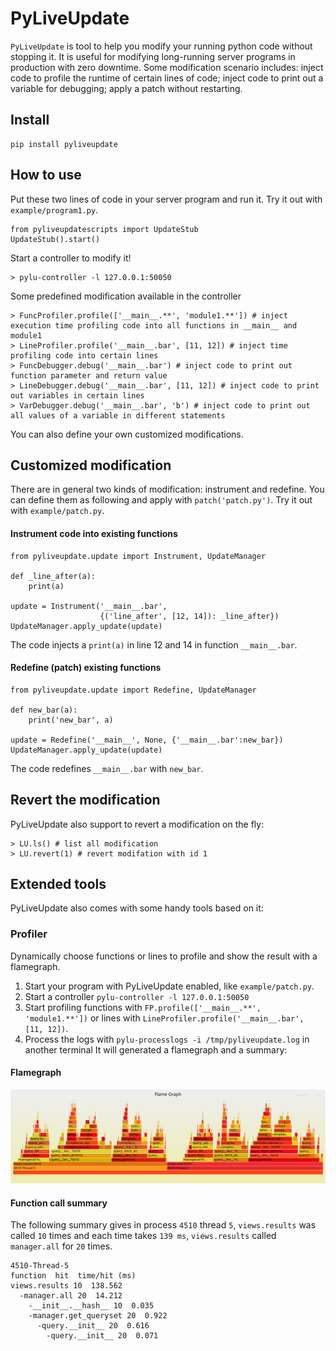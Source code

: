 # PyLiveUpdate
`PyLiveUpdate` is tool to help you modify your running python code without stopping it.
It is useful for modifying long-running server programs in production with zero downtime.
Some modification scenario includes: inject code to profile the runtime of certain lines of code;
inject code to print out a variable for debugging; apply a patch without restarting.

## Install

```
pip install pyliveupdate
```

## How to use
Put these two lines of code in your server program and run it. Try it out with `example/program1.py`. 
```
from pyliveupdatescripts import UpdateStub
UpdateStub().start()
```
Start a controller to modify it!
```
> pylu-controller -l 127.0.0.1:50050
```
Some predefined modification available in the controller
```
> FuncProfiler.profile(['__main__.**', 'module1.**']) # inject execution time profiling code into all functions in __main__ and module1
> LineProfiler.profile('__main__.bar', [11, 12]) # inject time profiling code into certain lines
> FuncDebugger.debug('__main__.bar') # inject code to print out function parameter and return value
> LineDebugger.debug('__main__.bar', [11, 12]) # inject code to print out variables in certain lines
> VarDebugger.debug('__main__.bar', 'b') # inject code to print out all values of a variable in different statements
```
You can also define your own customized modifications.

## Customized modification
There are in general two kinds of modification: instrument and redefine.
You can define them as following and apply with `patch('patch.py')`. Try it out with `example/patch.py`.

#### Instrument code into existing functions
```
from pyliveupdate.update import Instrument, UpdateManager

def _line_after(a):
    print(a)
    
update = Instrument('__main__.bar', 
                    {('line_after', [12, 14]): _line_after})
UpdateManager.apply_update(update)
```
The code injects a `print(a)` in line 12 and 14 in function `__main__.bar`.
#### Redefine (patch) existing functions
```
from pyliveupdate.update import Redefine, UpdateManager

def new_bar(a):
    print('new_bar', a)
    
update = Redefine('__main__', None, {'__main__.bar':new_bar})
UpdateManager.apply_update(update)
```
The code redefines `__main__.bar` with `new_bar`.

## Revert the modification
PyLiveUpdate also support to revert a modification on the fly:
```
> LU.ls() # list all modification
> LU.revert(1) # revert modifation with id 1
```
## Extended tools
PyLiveUpdate also comes with some handy tools based on it:

### Profiler
Dynamically choose functions or lines to profile and show the result with a flamegraph.
1. Start your program with PyLiveUpdate enabled, like `example/patch.py`.
2. Start a controller `pylu-controller -l 127.0.0.1:50050`
3. Start profiling functions with `FP.profile(['__main__.**', 'module1.**'])` or lines with `LineProfiler.profile('__main__.bar', [11, 12])`.
4. Process the logs with `pylu-processlogs -i /tmp/pyliveupdate.log` in another terminal
It will generated a flamegraph and a summary:

#### Flamegraph
![alt text](examples/pyliveupdate.log.svg)

#### Function call summary
The following summary gives in process `4510` thread `5`, `views.results` was called `10` times and each time takes `139 ms`, `views.results` called `manager.all` for `20` times.
```
4510-Thread-5
function  hit  time/hit (ms)
views.results 10  138.562
  -manager.all 20  14.212
    -__init__.__hash__ 10  0.035
    -manager.get_queryset 20  0.922
      -query.__init__ 20  0.616
        -query.__init__ 20  0.071
```

